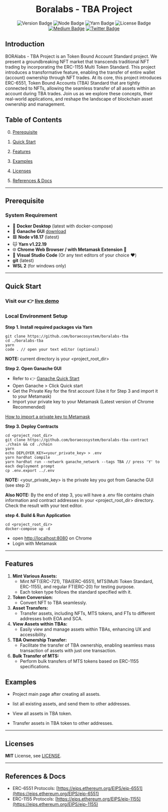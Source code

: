 <h1 align="center">Boralabs - TBA Project</h1>
<p align="center">
<img alt="Version Badge" src="https://img.shields.io/badge/version-1.0-teal">
<img alt="Node Badge" src="https://img.shields.io/badge/node-%5E18.17-blue?logo=nodedotjs">
<img alt="Yarn Badge" src="https://img.shields.io/badge/yarn-1.22-blue?logo=yarn">
<img alt="License Badge" src="https://img.shields.io/badge/license-MIT-greenyellow">
<a href="https://medium.com/boraecosystem" target="_blank"><img alt="Medium Badge" src="https://img.shields.io/badge/read_more-gray?logo=medium"></a>
<a href="https://twitter.com/bora_ecosystem" target="_blank"><img alt="Twitter Badge" src="https://img.shields.io/badge/follow-white?logo=x&logoColor=black"></a>
</p>

## Introduction

BORAlabs - TBA Project is an Token Bound Account Standard project. We present a groundbreaking NFT market that
transcends traditional NFT trading by incorporating the ERC-1155 Multi Token Standard. This project introduces a
transformative feature, enabling the transfer of entire wallet (account) ownership through NFT trades. At its core, this
project introduces ERC-6551, Token Bound Accounts (TBA) Standard that are tightly connected to NFTs, allowing the
seamless transfer of all assets within an account during TBA trades. Join us as we explore these concepts, their
real-world applications, and reshape the landscape of blockchain asset ownership and management.

## Table of Contents

0. [Prerequisite](#prerequisite)

1. [Quick Start](#quick-start)

2. [Features](#features)

3. [Examples](#examples)

4. [Licenses](#licenses)

5. [References & Docs](#references---docs)

---

## Prerequisite

### System Requirement

- 🐳 **Docker Desktop** (latest with docker-compose)
- 🥮 **Ganache GUI** [download](https://trufflesuite.com/ganache/)
- 🟩 **Node v18.17** (latest)
- 🐱 **Yarn v1.22.19**
- 🌐 **Chrome Web Browser / with Metamask Extension** 🦊
- 📝 **Visual Studio Code** (Or any text editors of your choice ❤️)
- **git** (latest)
- **WSL 2** (for windows only)

---

## Quick Start

### Visit our 👉 [live demo](https://tba.boralabs.com/)

### Local Environment Setup

**Step 1. Install required packages via Yarn**</br>

```shell
git clone https://github.com/boraecosystem/boralabs-tba
cd ./boralabs-tba
yarn
code . // open your text editor (optional)
```

**NOTE:** current directory is your <project_root_dir>

**Step 2. Open Ganache GUI** </br>

- Refer to 👉 [Ganache Quick Start](https://trufflesuite.com/docs/ganache/quickstart/)
- Open Ganache > Click Quick start
- Get the Private Key for the first account (Use it for Step 3 and import it to your Metamask)
- Import your private key to your Metamask (Latest version of Chrome Recommended)

[How to import a private key to
Metamask](https://support.metamask.io/hc/en-us/articles/360015489331-How-to-import-an-account)

**Step 3. Deploy Contracts** </br>

```shell
cd <project_root_dir>
git clone https://github.com/boraecosystem/boralabs-tba-contract ./chain && cd ./chain
yarn
echo DEPLOYER_KEY=<your_private_key> > .env
yarn hardhat compile
yarn hardhat run --network ganache_network --tags TBA // press 'Y' to each deployment prompt
cp .env.export ../.env
```

**NOTE:** <your_private_key> is the private key you got from Ganache GUI (see step 2)

**Also NOTE:** By the end of step 3, you will have a .env file contains chain information and contract addresses in
your <project_root_dir> directory. Check the result with your text editor.

**step 4. Build & Run Application**

```shell
cd <project_root_dir>
docker-compose up -d
```

- open [http://localhost:8080](http://localhost:8080) on Chrome
- Login with Metamask

---

## Features

1. **Mint Various Assets:**
    - Mint NFT(ERC-721), TBA(ERC-6551), MTS(Multi Token Standard, ERC-1155), and regular FT(ERC-20) for testing purpose.
    - Each token type follows the standard specified with it.
2. **Token Conversion:**
    - Convert NFT to TBA seamlessly.
3. **Asset Transfers:**
    - Transfer assets, including NFTs, MTS tokens, and FTs to different addresses both EOA and SCA.
4. **View Assets within TBAs:**
    - Easily view and manage assets within TBAs, enhancing UX and accessibility.
5. **TBA Ownership Transfer:**
    - Facilitate the transfer of TBA ownership, enabling seamless mass transaction of assets with just one transaction.
6. **Bulk Transfer of MTS:**
    - Perform bulk transfers of MTS tokens based on ERC-1155 specifications.

## Examples

- Project main page after creating all assets.

- list all existing assets, and send them to other addresses.

- View all assets in TBA token.

- Transfer assets in TBA token to other addresses.

---

## Licenses

**MIT** License, see [LICENSE](./LICENSE).

---

## References & Docs

- ERC-6551 Protocols: [https://eips.ethereum.org/EIPS/eip-6551](https://eips.ethereum.org/EIPS/eip-6551)
- ERC-1155 Protocols: [https://eips.ethereum.org/EIPS/eip-1155](https://eips.ethereum.org/EIPS/eip-1155)
